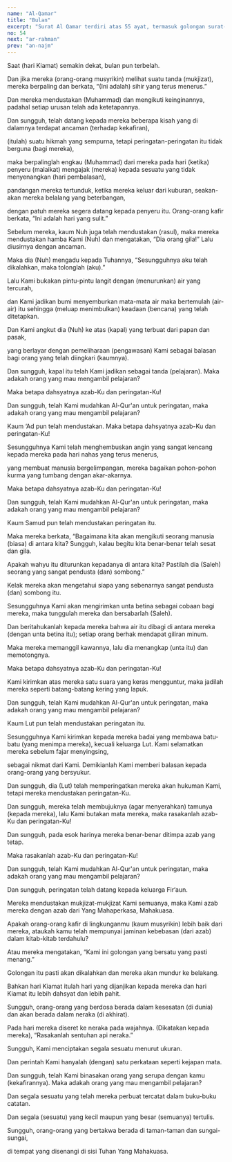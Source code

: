 ```yaml
---
name: "Al-Qamar"
title: "Bulan"
excerpt: "Surat Al Qamar terdiri atas 55 ayat, termasuk golongan surat-surat Makkiyyah, diturunkan sesedah surat Ath Thaariq. Nama Al Qamar (bulan) diambil dari perkataan Al Qamar yang terdapat pada ayat pertama surat ini. Pada ayat ini diterangkan tentang terbelahnya bulan sebagai mukjizat Nabi Muhammad s.a.w."
no: 54
next: "ar-rahman"
prev: "an-najm"
---
```


<span id='1' class='verse' title="QS Al-Qamar: 1">Saat (hari Kiamat) semakin dekat, bulan pun terbelah.</span>

<span id='2' class='verse' title="QS Al-Qamar: 2">Dan jika mereka (orang-orang musyrikin) melihat suatu tanda (mukjizat), mereka berpaling dan berkata, “(Ini adalah) sihir yang terus menerus.”</span>

<span id='3' class='verse' title="QS Al-Qamar: 3">Dan mereka mendustakan (Muhammad) dan mengikuti keinginannya, padahal setiap urusan telah ada ketetapannya.</span>

<span id='4' class='verse' title="QS Al-Qamar: 4">Dan sungguh, telah datang kepada mereka beberapa kisah yang di dalamnya terdapat ancaman (terhadap kekafiran),</span>

<span id='5' class='verse' title="QS Al-Qamar: 5">(itulah) suatu hikmah yang sempurna, tetapi peringatan-peringatan itu tidak berguna (bagi mereka),</span>

<span id='6' class='verse' title="QS Al-Qamar: 6">maka berpalinglah engkau (Muhammad) dari mereka pada hari (ketika) penyeru (malaikat) mengajak (mereka) kepada sesuatu yang tidak menyenangkan (hari pembalasan),</span>

<span id='7' class='verse' title="QS Al-Qamar: 7">pandangan mereka tertunduk, ketika mereka keluar dari kuburan, seakan-akan mereka belalang yang beterbangan,</span>

<span id='8' class='verse' title="QS Al-Qamar: 8">dengan patuh mereka segera datang kepada penyeru itu. Orang-orang kafir berkata, “Ini adalah hari yang sulit.”</span>

<span id='9' class='verse' title="QS Al-Qamar: 9">Sebelum mereka, kaum Nuh juga telah mendustakan (rasul), maka mereka mendustakan hamba Kami (Nuh) dan mengatakan, “Dia orang gila!” Lalu diusirnya dengan ancaman.</span>

<span id='10' class='verse' title="QS Al-Qamar: 10">Maka dia (Nuh) mengadu kepada Tuhannya, “Sesungguhnya aku telah dikalahkan, maka tolonglah (aku).”</span>

<span id='11' class='verse' title="QS Al-Qamar: 11">Lalu Kami bukakan pintu-pintu langit dengan (menurunkan) air yang tercurah,</span>

<span id='12' class='verse' title="QS Al-Qamar: 12">dan Kami jadikan bumi menyemburkan mata-mata air maka bertemulah (air-air) itu sehingga (meluap menimbulkan) keadaan (bencana) yang telah ditetapkan.</span>

<span id='13' class='verse' title="QS Al-Qamar: 13">Dan Kami angkut dia (Nuh) ke atas (kapal) yang terbuat dari papan dan pasak,</span>

<span id='14' class='verse' title="QS Al-Qamar: 14">yang berlayar dengan pemeliharaan (pengawasan) Kami sebagai balasan bagi orang yang telah diingkari (kaumnya).</span>

<span id='15' class='verse' title="QS Al-Qamar: 15">Dan sungguh, kapal itu telah Kami jadikan sebagai tanda (pelajaran). Maka adakah orang yang mau mengambil pelajaran?</span>

<span id='16' class='verse' title="QS Al-Qamar: 16">Maka betapa dahsyatnya azab-Ku dan peringatan-Ku!</span>

<span id='17' class='verse' title="QS Al-Qamar: 17">Dan sungguh, telah Kami mudahkan Al-Qur'an untuk peringatan, maka adakah orang yang mau mengambil pelajaran?</span>

<span id='18' class='verse' title="QS Al-Qamar: 18">Kaum ‘Ad pun telah mendustakan. Maka betapa dahsyatnya azab-Ku dan peringatan-Ku!</span>

<span id='19' class='verse' title="QS Al-Qamar: 19">Sesungguhnya Kami telah menghembuskan angin yang sangat kencang kepada mereka pada hari nahas yang terus menerus,</span>

<span id='20' class='verse' title="QS Al-Qamar: 20">yang membuat manusia bergelimpangan, mereka bagaikan pohon-pohon kurma yang tumbang dengan akar-akarnya.</span>

<span id='21' class='verse' title="QS Al-Qamar: 21">Maka betapa dahsyatnya azab-Ku dan peringatan-Ku!</span>

<span id='22' class='verse' title="QS Al-Qamar: 22">Dan sungguh, telah Kami mudahkan Al-Qur'an untuk peringatan, maka adakah orang yang mau mengambil pelajaran?</span>

<span id='23' class='verse' title="QS Al-Qamar: 23">Kaum Samud pun telah mendustakan peringatan itu.</span>

<span id='24' class='verse' title="QS Al-Qamar: 24">Maka mereka berkata, “Bagaimana kita akan mengikuti seorang manusia (biasa) di antara kita? Sungguh, kalau begitu kita benar-benar telah sesat dan gila.</span>

<span id='25' class='verse' title="QS Al-Qamar: 25">Apakah wahyu itu diturunkan kepadanya di antara kita? Pastilah dia (Saleh) seorang yang sangat pendusta (dan) sombong.”</span>

<span id='26' class='verse' title="QS Al-Qamar: 26">Kelak mereka akan mengetahui siapa yang sebenarnya sangat pendusta (dan) sombong itu.</span>

<span id='27' class='verse' title="QS Al-Qamar: 27">Sesungguhnya Kami akan mengirimkan unta betina sebagai cobaan bagi mereka, maka tunggulah mereka dan bersabarlah (Saleh).</span>

<span id='28' class='verse' title="QS Al-Qamar: 28">Dan beritahukanlah kepada mereka bahwa air itu dibagi di antara mereka (dengan unta betina itu); setiap orang berhak mendapat giliran minum.</span>

<span id='29' class='verse' title="QS Al-Qamar: 29">Maka mereka memanggil kawannya, lalu dia menangkap (unta itu) dan memotongnya.</span>

<span id='30' class='verse' title="QS Al-Qamar: 30">Maka betapa dahsyatnya azab-Ku dan peringatan-Ku!</span>

<span id='31' class='verse' title="QS Al-Qamar: 31">Kami kirimkan atas mereka satu suara yang keras mengguntur, maka jadilah mereka seperti batang-batang kering yang lapuk.</span>

<span id='32' class='verse' title="QS Al-Qamar: 32">Dan sungguh, telah Kami mudahkan Al-Qur'an untuk peringatan, maka adakah orang yang mau mengambil pelajaran?</span>

<span id='33' class='verse' title="QS Al-Qamar: 33">Kaum Lut pun telah mendustakan peringatan itu.</span>

<span id='34' class='verse' title="QS Al-Qamar: 34">Sesungguhnya Kami kirimkan kepada mereka badai yang membawa batu-batu (yang menimpa mereka), kecuali keluarga Lut. Kami selamatkan mereka sebelum fajar menyingsing,</span>

<span id='35' class='verse' title="QS Al-Qamar: 35">sebagai nikmat dari Kami. Demikianlah Kami memberi balasan kepada orang-orang yang bersyukur.</span>

<span id='36' class='verse' title="QS Al-Qamar: 36">Dan sungguh, dia (Lut) telah memperingatkan mereka akan hukuman Kami, tetapi mereka mendustakan peringatan-Ku.</span>

<span id='37' class='verse' title="QS Al-Qamar: 37">Dan sungguh, mereka telah membujuknya (agar menyerahkan) tamunya (kepada mereka), lalu Kami butakan mata mereka, maka rasakanlah azab-Ku dan peringatan-Ku!</span>

<span id='38' class='verse' title="QS Al-Qamar: 38">Dan sungguh, pada esok harinya mereka benar-benar ditimpa azab yang tetap.</span>

<span id='39' class='verse' title="QS Al-Qamar: 39">Maka rasakanlah azab-Ku dan peringatan-Ku!</span>

<span id='40' class='verse' title="QS Al-Qamar: 40">Dan sungguh, telah Kami mudahkan Al-Qur'an untuk peringatan, maka adakah orang yang mau mengambil pelajaran?</span>

<span id='41' class='verse' title="QS Al-Qamar: 41">Dan sungguh, peringatan telah datang kepada keluarga Fir‘aun.</span>

<span id='42' class='verse' title="QS Al-Qamar: 42">Mereka mendustakan mukjizat-mukjizat Kami semuanya, maka Kami azab mereka dengan azab dari Yang Mahaperkasa, Mahakuasa.</span>

<span id='43' class='verse' title="QS Al-Qamar: 43">Apakah orang-orang kafir di lingkunganmu (kaum musyrikin) lebih baik dari mereka, ataukah kamu telah mempunyai jaminan kebebasan (dari azab) dalam kitab-kitab terdahulu?</span>

<span id='44' class='verse' title="QS Al-Qamar: 44">Atau mereka mengatakan, “Kami ini golongan yang bersatu yang pasti menang.”</span>

<span id='45' class='verse' title="QS Al-Qamar: 45">Golongan itu pasti akan dikalahkan dan mereka akan mundur ke belakang.</span>

<span id='46' class='verse' title="QS Al-Qamar: 46">Bahkan hari Kiamat itulah hari yang dijanjikan kepada mereka dan hari Kiamat itu lebih dahsyat dan lebih pahit.</span>

<span id='47' class='verse' title="QS Al-Qamar: 47">Sungguh, orang-orang yang berdosa berada dalam kesesatan (di dunia) dan akan berada dalam neraka (di akhirat).</span>

<span id='48' class='verse' title="QS Al-Qamar: 48">Pada hari mereka diseret ke neraka pada wajahnya. (Dikatakan kepada mereka), “Rasakanlah sentuhan api neraka.”</span>

<span id='49' class='verse' title="QS Al-Qamar: 49">Sungguh, Kami menciptakan segala sesuatu menurut ukuran.</span>

<span id='50' class='verse' title="QS Al-Qamar: 50">Dan perintah Kami hanyalah (dengan) satu perkataan seperti kejapan mata.</span>

<span id='51' class='verse' title="QS Al-Qamar: 51">Dan sungguh, telah Kami binasakan orang yang serupa dengan kamu (kekafirannya). Maka adakah orang yang mau mengambil pelajaran?</span>

<span id='52' class='verse' title="QS Al-Qamar: 52">Dan segala sesuatu yang telah mereka perbuat tercatat dalam buku-buku catatan.</span>

<span id='53' class='verse' title="QS Al-Qamar: 53">Dan segala (sesuatu) yang kecil maupun yang besar (semuanya) tertulis.</span>

<span id='54' class='verse' title="QS Al-Qamar: 54">Sungguh, orang-orang yang bertakwa berada di taman-taman dan sungai-sungai,</span>

<span id='55' class='verse' title="QS Al-Qamar: 55">di tempat yang disenangi di sisi Tuhan Yang Mahakuasa.</span>
